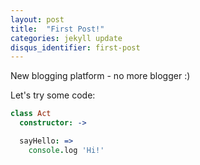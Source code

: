 ```yaml
---
layout: post
title:  "First Post!"
categories: jekyll update
disqus_identifier: first-post
---
```


New blogging platform - no more blogger :)

Let's try some code:

```coffeescript
class Act
  constructor: ->

  sayHello: =>
    console.log 'Hi!'
```

